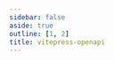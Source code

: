 ```yaml
---
sidebar: false
aside: true
outline: [1, 2]
title: vitepress-openapi
---
```


<script setup lang="ts">
import spec from '../public/openapi.json'
</script>

<OASpec :spec="spec" />
